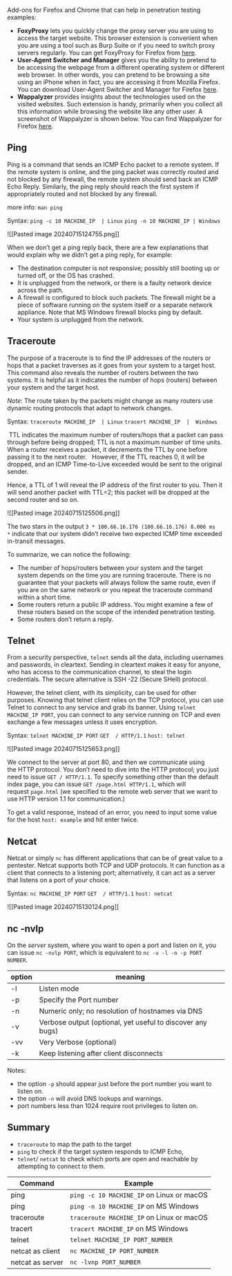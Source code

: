 
Add-ons for Firefox and Chrome that can help in penetration testing examples:

- **FoxyProxy** lets you quickly change the proxy server you are using to access the target website. This browser extension is convenient when you are using a tool such as Burp Suite or if you need to switch proxy servers regularly. You can get FoxyProxy for Firefox from [here](https://addons.mozilla.org/en-US/firefox/addon/foxyproxy-standard).
- **User-Agent Switcher and Manager** gives you the ability to pretend to be accessing the webpage from a different operating system or different web browser. In other words, you can pretend to be browsing a site using an iPhone when in fact, you are accessing it from Mozilla Firefox. You can download User-Agent Switcher and Manager for Firefox [here](https://addons.mozilla.org/en-US/firefox/addon/user-agent-string-switcher).
- **Wappalyzer** provides insights about the technologies used on the visited websites. Such extension is handy, primarily when you collect all this information while browsing the website like any other user. A screenshot of Wappalyzer is shown below. You can find Wappalyzer for Firefox [here](https://addons.mozilla.org/en-US/firefox/addon/wappalyzer).

## Ping

Ping is a command that sends an ICMP Echo packet to a remote system. If the remote system is online, and the ping packet was correctly routed and not blocked by any firewall, the remote system should send back an ICMP Echo Reply. Similarly, the ping reply should reach the first system if appropriately routed and not blocked by any firewall.

more info: `man ping`

Syntax:     `ping -c 10 MACHINE_IP  | Linux`
            `ping -n 10 MACHINE_IP | Windows`

![[Pasted image 20240715124755.png]]

 When we don’t get a ping reply back, there are a few explanations that would explain why we didn’t get a ping reply, for example:

- The destination computer is not responsive; possibly still booting up or turned off, or the OS has crashed.
- It is unplugged from the network, or there is a faulty network device across the path.
- A firewall is configured to block such packets. The firewall might be a piece of software running on the system itself or a separate network appliance. Note that MS Windows firewall blocks ping by default.
- Your system is unplugged from the network.

## Traceroute

The purpose of a traceroute is to find the IP addresses of the routers or hops that a packet traverses as it goes from your system to a target host. This command also reveals the number of routers between the two systems. It is helpful as it indicates the number of hops (routers) between your system and the target host. 

*Note*: The route taken by the packets might change as many routers use dynamic routing protocols that adapt to network changes.

Syntax:  `traceroute MACHINE_IP  | Linux`
         `tracert MACHINE_IP  |  Windows`


 TTL indicates the maximum number of routers/hops that a packet can pass through before being dropped; TTL is not a maximum number of time units. When a router receives a packet, it decrements the TTL by one before passing it to the next router.
 
However, if the TTL reaches 0, it will be dropped, and an ICMP Time-to-Live exceeded would be sent to the original sender.

Hence, a TTL of 1 will reveal the IP address of the first router to you. Then it will send another packet with TTL=2; this packet will be dropped at the second router and so on.

![[Pasted image 20240715125506.png]]

The two stars in the output `3 * 100.66.16.176 (100.66.16.176) 8.006 ms *` indicate that our system didn’t receive two expected ICMP time exceeded in-transit messages.

To summarize, we can notice the following:

- The number of hops/routers between your system and the target system depends on the time you are running traceroute. There is no guarantee that your packets will always follow the same route, even if you are on the same network or you repeat the traceroute command within a short time.
- Some routers return a public IP address. You might examine a few of these routers based on the scope of the intended penetration testing.
- Some routers don’t return a reply.

## Telnet

From a security perspective, `telnet` sends all the data, including usernames and passwords, in cleartext. Sending in cleartext makes it easy for anyone, who has access to the communication channel, to steal the login credentials. The secure alternative is SSH -22 (Secure SHell) protocol.

However, the telnet client, with its simplicity, can be used for other purposes. Knowing that telnet client relies on the TCP protocol, you can use Telnet to connect to any service and grab its banner. Using `telnet MACHINE_IP PORT`, you can connect to any service running on TCP and even exchange a few messages unless it uses encryption.

Syntax:  `telnet MACHINE_IP PORT`
         `GET  / HTTP/1.1`
	         `host: telnet`

![[Pasted image 20240715125653.png]]

We connect to the server at port 80, and then we communicate using the HTTP protocol. You don’t need to dive into the HTTP protocol; you just need to issue `GET / HTTP/1.1`. To specify something other than the default index page, you can issue `GET /page.html HTTP/1.1`, which will request `page.html` (we  specified to the remote web server that we want to use HTTP version 1.1 for communication.)

To get a valid response, instead of an error, you need to input some value for the host `host: example` and hit enter twice.

## Netcat

Netcat or simply `nc` has different applications that can be of great value to a pentester. Netcat supports both TCP and UDP protocols. It can function as a client that connects to a listening port; alternatively, it can act as a server that listens on a port of your choice.

Syntax:    `nc MACHINE_IP PORT`
           `GET  / HTTP/1.1`
	        `host: netcat`

![[Pasted image 20240715130124.png]]

## nc -nvlp 

On the _server_ system, where you want to open a port and listen on it, you can issue `nc -nvlp PORT`, which is equivalent to `nc -v -l -n -p PORT NUMBER`.

| option | meaning                                                    |
| ------ | ---------------------------------------------------------- |
| -l     | Listen mode                                                |
| -p     | Specify the Port number                                    |
| -n     | Numeric only; no resolution of hostnames via DNS           |
| -v     | Verbose output (optional, yet useful to discover any bugs) |
| -vv    | Very Verbose (optional)                                    |
| -k     | Keep listening after client disconnects                    |
Notes:
- the option `-p` should appear just before the port number you want to listen on.
- the option `-n` will avoid DNS lookups and warnings.
- port numbers less than 1024 require root privileges to listen on.


## Summary

- `traceroute` to map the path to the target
- `ping` to check if the target system responds to ICMP Echo,
- `telnet`/ `netcat` to check which ports are open and reachable by attempting to connect to them. 

| Command          | Example                                   |
| ---------------- | ----------------------------------------- |
| ping             | `ping -c 10 MACHINE_IP` on Linux or macOS |
| ping             | `ping -n 10 MACHINE_IP` on MS Windows     |
| traceroute       | `traceroute MACHINE_IP` on Linux or macOS |
| tracert          | `tracert MACHINE_IP` on MS Windows        |
| telnet           | `telnet MACHINE_IP PORT_NUMBER`           |
| netcat as client | `nc MACHINE_IP PORT_NUMBER`               |
| netcat as server | `nc -lvnp PORT_NUMBER`                    |
